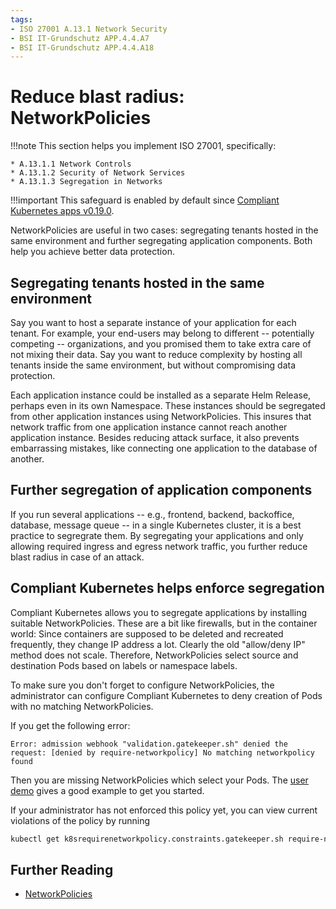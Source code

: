 ```yaml
---
tags:
- ISO 27001 A.13.1 Network Security
- BSI IT-Grundschutz APP.4.4.A7
- BSI IT-Grundschutz APP.4.4.A18
---
```

# Reduce blast radius: NetworkPolicies

!!!note
    This section helps you implement ISO 27001, specifically:

    * A.13.1.1 Network Controls
    * A.13.1.2 Security of Network Services
    * A.13.1.3 Segregation in Networks

!!!important
    This safeguard is enabled by default since [Compliant Kubernetes apps v0.19.0](/compliantkubernetes/release-notes/#v0190).

NetworkPolicies are useful in two cases: segregating tenants hosted in the same environment and further segregating application components. Both help you achieve better data protection.

## Segregating tenants hosted in the same environment

Say you want to host a separate instance of your application for each tenant. For example, your end-users may belong to different -- potentially competing -- organizations, and you promised them to take extra care of not mixing their data. Say you want to reduce complexity by hosting all tenants inside the same environment, but without compromising data protection.

Each application instance could be installed as a separate Helm Release, perhaps even in its own Namespace. These instances should be segregated from other application instances using NetworkPolicies. This insures that network traffic from one application instance cannot reach another application instance. Besides reducing attack surface, it also prevents embarrassing mistakes, like connecting one application to the database of another.

## Further segregation of application components

If you run several applications -- e.g., frontend, backend, backoffice, database, message queue -- in a single Kubernetes cluster, it is a best practice to segregrate them.
By segregating your applications and only allowing required ingress and egress network traffic, you further reduce blast radius in case of an attack.

## Compliant Kubernetes helps enforce segregation

Compliant Kubernetes allows you to segregate applications by installing suitable NetworkPolicies. These are a bit like firewalls, but in the container world: Since containers are supposed to be deleted and recreated frequently, they change IP address a lot. Clearly the old "allow/deny IP" method does not scale. Therefore, NetworkPolicies select source and destination Pods based on labels or namespace labels.

To make sure you don't forget to configure NetworkPolicies, the administrator can configure Compliant Kubernetes to deny creation of Pods with no matching NetworkPolicies.

If you get the following error:

```error
Error: admission webhook "validation.gatekeeper.sh" denied the request: [denied by require-networkpolicy] No matching networkpolicy found
```

Then you are missing NetworkPolicies which select your Pods. The [user demo](https://github.com/elastisys/compliantkubernetes/blob/main/user-demo/deploy/ck8s-user-demo/templates/networkpolicy.yaml) gives a good example to get you started.

If your administrator has not enforced this policy yet, you can view current violations of the policy by running
```bash
kubectl get k8srequirenetworkpolicy.constraints.gatekeeper.sh require-networkpolicy -ojson | jq .status.violations
```

## Further Reading

* [NetworkPolicies](https://kubernetes.io/docs/concepts/services-networking/network-policies/)

